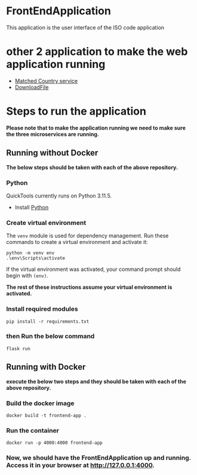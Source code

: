 # FrontEndApplication
This application is the user interface of the ISO code application

# other 2 application to make the web application running 
* [Matched Country service](https://github.com/mkdadche/MatchedCountriesApplication)
* [DownloadFile](https://github.com/mkdadche/DownloadFileApplication)

# Steps to run the application
**Please note that to make the application running we need to make sure the three microservices are running.**
## Running without Docker
**The below steps should be taken with each of the above repository.**
### Python

QuickTools currently runs on Python 3.11.5.

* Install [Python](https://www.python.org/downloads/)

### Create virtual environment

The `venv` module is used for dependency management. Run these commands to create a virtual environment and activate it:

```
python -m venv env
.\env\Scripts\activate
```

If the virtual environment was activated, your command prompt should begin with `(env)`.

**The rest of these instructions assume your virtual environment is activated.**

### Install required modules

```
pip install -r requirements.txt
```

### then Run the below command
```
flask run
```

## Running with Docker
**execute the below two steps and they should be taken with each of the above repository.**
### Build the docker image
```
docker build -t frontend-app .
```

### Run the container
```
docker run -p 4000:4000 frontend-app
```

### Now, we should have the FrontEndApplication up and running. Access it in your browser at http://127.0.0.1:4000.